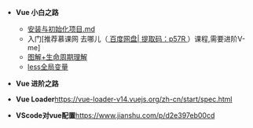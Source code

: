 - **Vue 小白之路**

  - <a href="./小白-安装与初始化项目.md">安装与初始化项目.md</a>
  -  入门[推荐慕课网 去哪儿（<a href="https://pan.baidu.com/s/1e0bOWh4ix7kJ-eABezB74w"> 百度网盘| 提取码：p57R </a>）课程,需要进阶V-me]
  - <a href="./vue图解">图解+生命周期理解
  - <a href="./小白-less全局变量.md">less全局变量</a>

- **Vue 进阶之路**

  

- **Vue Loader**<https://vue-loader-v14.vuejs.org/zh-cn/start/spec.html>
- **VScode对vue配置**<https://www.jianshu.com/p/d2e397eb00cd>


